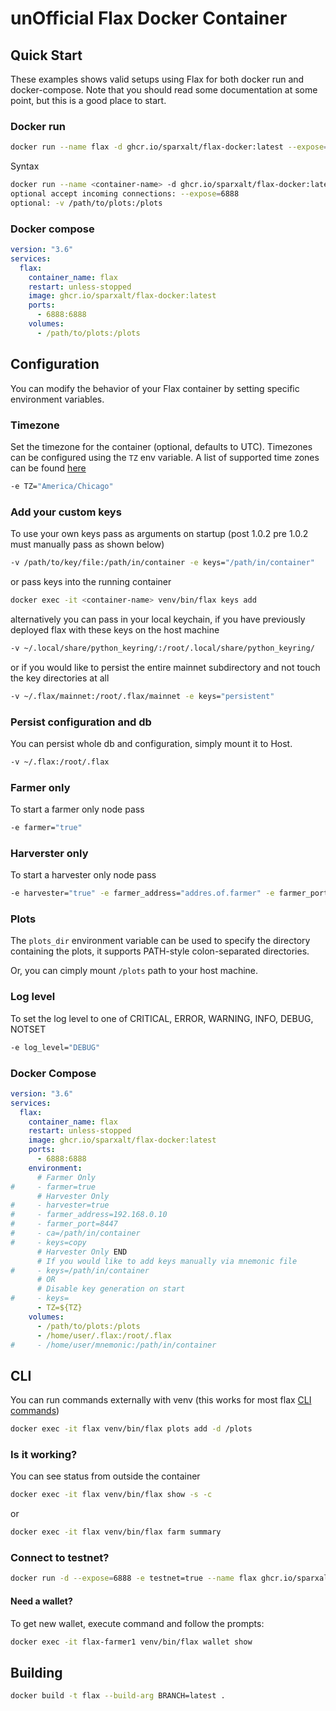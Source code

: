 # unOfficial Flax Docker Container

## Quick Start

These examples shows valid setups using Flax for both docker run and docker-compose. Note that you should read some documentation at some point, but this is a good place to start.

### Docker run

```bash
docker run --name flax -d ghcr.io/sparxalt/flax-docker:latest --expose=6888 -v /path/to/plots:/plots
```
Syntax
```bash
docker run --name <container-name> -d ghcr.io/sparxalt/flax-docker:latest 
optional accept incoming connections: --expose=6888
optional: -v /path/to/plots:/plots
```

### Docker compose

```yaml
version: "3.6"
services:
  flax:
    container_name: flax
    restart: unless-stopped
    image: ghcr.io/sparxalt/flax-docker:latest
    ports:
      - 6888:6888
    volumes:
      - /path/to/plots:/plots
```

## Configuration

You can modify the behavior of your Flax container by setting specific environment variables.

### Timezone

Set the timezone for the container (optional, defaults to UTC).
Timezones can be configured using the `TZ` env variable. A list of supported time zones can be found [here](http://manpages.ubuntu.com/manpages/focal/man3/DateTime::TimeZone::Catalog.3pm.html)
```bash
-e TZ="America/Chicago"
```

### Add your custom keys

To use your own keys pass as arguments on startup (post 1.0.2 pre 1.0.2 must manually pass as shown below)
```bash
-v /path/to/key/file:/path/in/container -e keys="/path/in/container"
```
or pass keys into the running container
```bash
docker exec -it <container-name> venv/bin/flax keys add
```
alternatively you can pass in your local keychain, if you have previously deployed flax with these keys on the host machine
```bash
-v ~/.local/share/python_keyring/:/root/.local/share/python_keyring/
```
or if you would like to persist the entire mainnet subdirectory and not touch the key directories at all
```bash
-v ~/.flax/mainnet:/root/.flax/mainnet -e keys="persistent"
```


### Persist configuration and db

You can persist whole db and configuration, simply mount it to Host.
```bash
-v ~/.flax:/root/.flax
```

### Farmer only

To start a farmer only node pass
```bash
-e farmer="true"
```

### Harverster only

To start a harvester only node pass
```bash
-e harvester="true" -e farmer_address="addres.of.farmer" -e farmer_port="portnumber" -v /path/to/ssl/ca:/path/in/container -e ca="/path/in/container" -e keys="copy"
```

### Plots

The `plots_dir` environment variable can be used to specify the directory containing the plots, it supports PATH-style colon-separated directories.

Or, you can cimply mount `/plots` path to your host machine.

### Log level
To set the log level to one of CRITICAL, ERROR, WARNING, INFO, DEBUG, NOTSET
```bash
-e log_level="DEBUG"
```

### Docker Compose

```yaml
version: "3.6"
services:
  flax:
    container_name: flax
    restart: unless-stopped
    image: ghcr.io/sparxalt/flax-docker:latest
    ports:
      - 6888:6888
    environment:
      # Farmer Only    
#     - farmer=true
      # Harvester Only
#     - harvester=true
#     - farmer_address=192.168.0.10 
#     - farmer_port=8447
#     - ca=/path/in/container
#     - keys=copy
      # Harvester Only END
      # If you would like to add keys manually via mnemonic file
#     - keys=/path/in/container
      # OR
      # Disable key generation on start
#     - keys=
      - TZ=${TZ}
    volumes:
      - /path/to/plots:/plots
      - /home/user/.flax:/root/.flax
#     - /home/user/mnemonic:/path/in/container
```

## CLI

You can run commands externally with venv (this works for most flax [CLI commands](https://github.com/Flax-Network/flax-blockchain/wiki/CLI-Commands-Reference))
```bash
docker exec -it flax venv/bin/flax plots add -d /plots
```

### Is it working?

You can see status from outside the container
```bash
docker exec -it flax venv/bin/flax show -s -c
```
or
```bash
docker exec -it flax venv/bin/flax farm summary
```

### Connect to testnet?

```bash
docker run -d --expose=6888 -e testnet=true --name flax ghcr.io/sparxalt/flax-docker:latest
```

#### Need a wallet?

To get new wallet, execute command and follow the prompts:

```bash
docker exec -it flax-farmer1 venv/bin/flax wallet show
```

## Building

```bash
docker build -t flax --build-arg BRANCH=latest .
```
